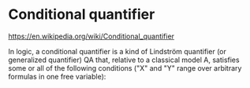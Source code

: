 # Conditional quantifier

https://en.wikipedia.org/wiki/Conditional_quantifier

In logic, a conditional quantifier is a kind of Lindström quantifier (or generalized quantifier) QA that, relative to a classical model A, satisfies some or all of the following conditions ("X" and "Y" range over arbitrary formulas in one free variable):
